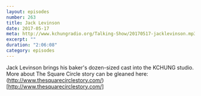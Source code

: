 ```yaml
---
layout: episodes
number: 263
title: Jack Levinson
date: 2017-05-17
meta: http://www.kchungradio.org/Talking-Show/20170517-jacklevinson.mp3
excerpt: ""
duration: "2:06:08"
category: episodes
---
```

Jack Levinson brings his baker's dozen-sized cast into the KCHUNG studio. More about The Square Circle story can be gleaned here: (http://www.thesquarecirclestory.com/)[http://www.thesquarecirclestory.com/]
